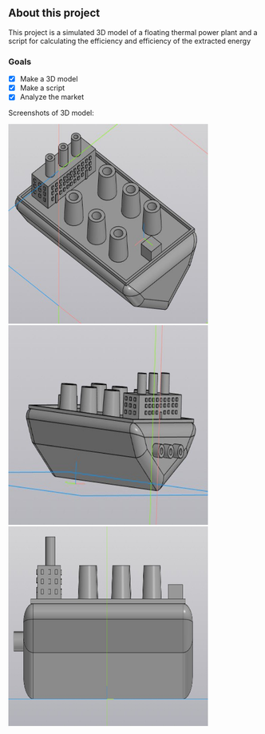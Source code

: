 ## About this project

This project is a simulated 3D model of a floating thermal power plant and a script for calculating the efficiency and efficiency of the extracted energy

### Goals

- [x] Make a 3D model
- [x] Make a script
- [x] Analyze the market

Screenshots of 3D model:

<img src="images/1.jpg" width="400" height="400" />
<img src="images/2.jpg" width="400" height="400" />
<img src="images/3.jpg" width="400" height="400" />
